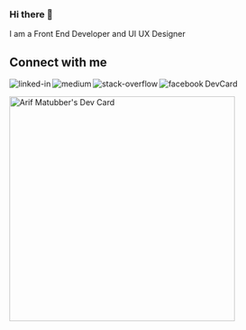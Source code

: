 ### Hi there 👋
I am a Front End Developer and UI UX Designer



## Connect with me

[<img align="left" alt="linked-in" src="https://img.shields.io/badge/linkedin-%230077B5.svg?&style=for-the-badge&logo=linkedin&logoColor=white" />](https://www.linkedin.com/in/marifm1986/)
[<img align="left" alt="medium" src="https://img.shields.io/badge/medium-%2312100E.svg?&style=for-the-badge&logo=medium&logoColor=white" />](https://medium.com/@marifm1986)
[<img align="left" alt="stack-overflow" src="https://img.shields.io/badge/stack%20overflow-FE7A16?logo=stack-overflow&logoColor=white&style=for-the-badge" />](https://stackoverflow.com/users/11303945/arif-matubber)
[<img align="left" alt="facebook" src="https://img.shields.io/badge/facebook-%231877F2.svg?&style=for-the-badge&logo=facebook&logoColor=white" />](https://www.facebook.com/marifm1986)

DevCard

[<a href="https://app.daily.dev/marifm1986"><img src="https://api.daily.dev/devcards/40d404fccdf84867994237ea7fe70abe.png?r=nlc" width="400" alt="Arif Matubber's Dev Card"/></a>](https://api.daily.dev/devcards/40d404fccdf84867994237ea7fe70abe.png?r=dgj)
